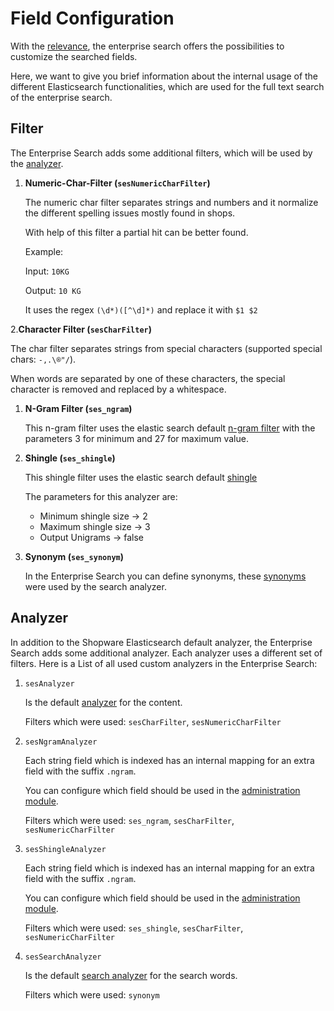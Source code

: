 # Field Configuration

With the [relevance](relevance.md), the enterprise search offers the possibilities to customize the searched fields.

Here, we want to give you brief information about the internal usage of the different Elasticsearch functionalities, which are used for the full text search of the enterprise search.

## Filter

The Enterprise Search adds some additional filters, which will be used by the [analyzer](field-config.md#analyzer).

1. **Numeric-Char-Filter \(`sesNumericCharFilter`\)**

   The numeric char filter separates strings and numbers and it normalize the different spelling issues mostly found in shops.

   With help of this filter a partial hit can be better found.

   Example:

   Input: `10KG`

   Output: `10 KG`

   It uses the regex `(\d*)([^\d]*)` and replace it with `$1 $2`

2.**Character Filter \(`sesCharFilter`\)**

The char filter separates strings from special characters \(supported special chars: `-,.\®"/`\).

When words are separated by one of these characters, the special character is removed and replaced by a whitespace.

1. **N-Gram Filter \(`ses_ngram`\)**

   This n-gram filter uses the elastic search default [n-gram filter](https://www.elastic.co/guide/en/elasticsearch/reference/current/analysis-ngram-tokenizer.html) with the parameters 3 for minimum and 27 for maximum value.

2. **Shingle \(`ses_shingle`\)**

   This shingle filter uses the elastic search default [shingle](https://www.elastic.co/guide/en/elasticsearch/reference/7.10/analysis-shingle-tokenfilter.html)

   The parameters for this analyzer are:

   * Minimum shingle size -&gt; 2
   * Maximum shingle size -&gt; 3
   * Output Unigrams -&gt; false

3. **Synonym \(`ses_synonym`\)**

   In the Enterprise Search you can define synonyms, these [synonyms](synonyms.md) were used by the search analyzer.

## Analyzer

In addition to the Shopware Elasticsearch default analyzer, the Enterprise Search adds some additional analyzer. Each analyzer uses a different set of filters. Here is a List of all used custom analyzers in the Enterprise Search:

1. `sesAnalyzer`

   Is the default [analyzer](https://www.elastic.co/guide/en/elasticsearch/reference/current/analyzer.html) for the content.

   Filters which were used: `sesCharFilter`, `sesNumericCharFilter`

2. `sesNgramAnalyzer`

   Each string field which is indexed has an internal mapping for an extra field with the suffix `.ngram`.

   You can configure which field should be used in the [administration module](https://docs.shopware.com/en/shopware-6-en/enterprise-extensions/enterprise-search?category=shopware-6-en/enterprise-extensions#Configuration).

   Filters which were used: `ses_ngram`, `sesCharFilter`, `sesNumericCharFilter`

3. `sesShingleAnalyzer`

   Each string field which is indexed has an internal mapping for an extra field with the suffix `.ngram`.

   You can configure which field should be used in the [administration module](https://docs.shopware.com/en/shopware-6-en/enterprise-extensions/enterprise-search?category=shopware-6-en/enterprise-extensions#Configuration).

   Filters which were used: `ses_shingle`, `sesCharFilter`, `sesNumericCharFilter`

4. `sesSearchAnalyzer`

   Is the default [search analyzer](https://www.elastic.co/guide/en/elasticsearch/reference/current/search-analyzer.html) for the search words.

   Filters which were used: `synonym`


